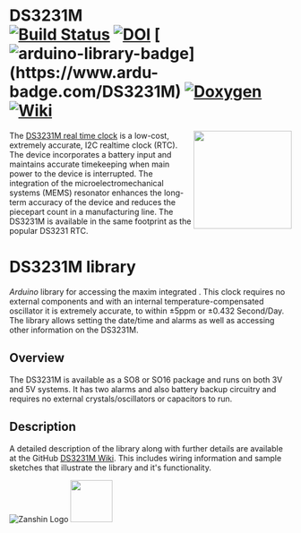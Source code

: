 # DS3231M<br>[![Build Status](https://travis-ci.org/SV-Zanshin/DS3231M.svg?branch=master)](https://travis-ci.org/SV-Zanshin/DS3231M) [![DOI](https://www.zenodo.org/badge/100231477.svg)](https://www.zenodo.org/badge/latestdoi/100231477) [![arduino-library-badge](https://www.ardu-badge.com/badge/DS3231M.svg?)](https://www.ardu-badge.com/DS3231M) [![Doxygen](https://github.com/SV-Zanshin/BME680/blob/master/Images/Doxygen-complete.svg)](https://sv-zanshin.github.io/DS3231M/html/index.html) [![Wiki](https://github.com/SV-Zanshin/BME680/blob/master/Images/Documentation-wiki.svg)](https://github.com/SV-Zanshin/DS3231M/wiki)
<img src="https://github.com/SV-Zanshin/DS3231M/blob/master/Images/ds3231m-real-time-clock-ic.jpg" width="175" align="right"/> The [DS3231M real time clock](https://www.maximintegrated.com/en/products/digital/real-time-clocks/DS3231M.html) is a low-cost, extremely accurate, I2C realtime clock (RTC). The device incorporates a battery input and maintains accurate timekeeping when main power to the device is interrupted. The integration of the microelectromechanical systems (MEMS) resonator enhances the long-term accuracy of the device and reduces the piecepart count in a manufacturing line. The DS3231M is available in the same footprint as the popular DS3231 RTC.

# DS3231M library
*Arduino* library for accessing the maxim integrated . This clock requires no external components and with an internal temperature-compensated oscillator it is extremely accurate, to within ±5ppm or ±0.432 Second/Day. The library allows setting the date/time and alarms as well as accessing other information on the DS3231M.

## Overview
The DS3231M is available as a SO8 or SO16 package and runs on both 3V and 5V systems. It has two alarms and also battery backup circuitry and requires no external crystals/oscillators or capacitors to run.

## Description
A detailed description of the library along with further details are available at the GitHub [DS3231M Wiki](https://github.com/SV-Zanshin/DS3231M/wiki). This includes wiring information and sample sketches that illustrate the library and it's functionality.

![Zanshin Logo](https://www.sv-zanshin.com/r/images/site/gif/zanshinkanjitiny.gif) <img src="https://www.sv-zanshin.com/r/images/site/gif/zanshintext.gif" width="75"/>
